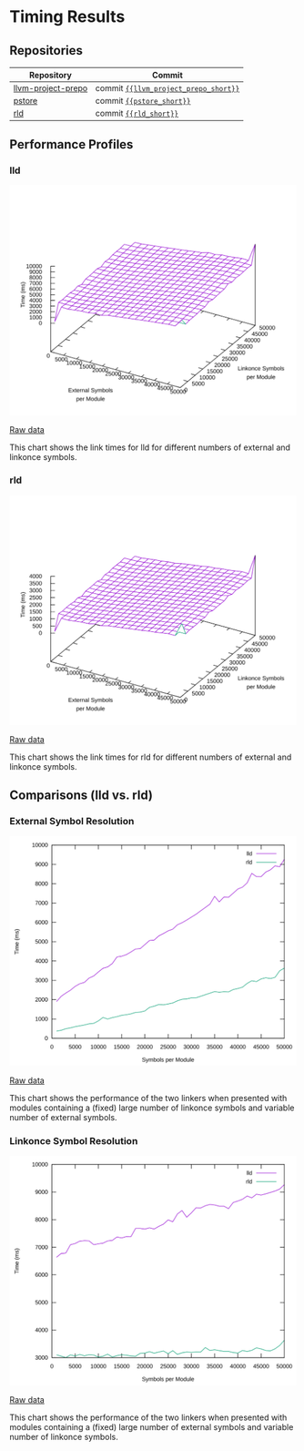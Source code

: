 # Timing Results

## Repositories

| Repository | Commit |
| --- | --- |
| [llvm-project-prepo](http://github.com/SNSystems/llvm-project-prepo) | commit [`{{llvm_project_prepo_short}}`](https://github.com/SNSystems/llvm-project-prepo/commit/{{llvm_project_prepo_long}}) |
| [pstore](http://github.com/SNSystems/pstore) | commit [`{{pstore_short}}`](https://github.com/SNSystems/pstore/commit/{{pstore_long}}) |
| [rld](http://github.com/SNSystems/rld) | commit [`{{rld_short}}`](https://github.com/SNSystems/rld/commit/{{rld_long}}) |

## Performance Profiles

### lld

![lld performance profile](./lld.svg)

[Raw data](./lld.csv)

This chart shows the link times for lld for different numbers of external and linkonce symbols.

### rld

![rld performance profile](./rld.svg)

[Raw data](./rld.csv)

This chart shows the link times for rld for different numbers of external and linkonce symbols.

## Comparisons (lld vs. rld)

### External Symbol Resolution

![lld vs. rld (external symbol resolution)](./external.svg)

[Raw data](./external.csv)

This chart shows the performance of the two linkers when presented with modules containing a (fixed) large number of linkonce symbols and variable number of external symbols.

### Linkonce Symbol Resolution

![lld vs. rld (linkonce symbol resolution)](./linkonce.svg)

[Raw data](./linkonce.csv)

This chart shows the performance of the two linkers when presented with modules containing a (fixed) large number of external symbols and variable number of linkonce symbols.

